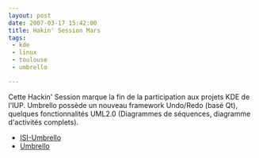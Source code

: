 ```yaml
---
layout: post
date: 2007-03-17 15:42:00
title: Hakin' Session Mars
tags:
 - kde
 - linux
 - toulouse
 - umbrello

---
```


Cette Hackin' Session marque la fin de la participation aux projets KDE de l'IUP. Umbrello possède un nouveau framework Undo/Redo (basé Qt), quelques fonctionnalités UML2.0 (Diagrammes de séquences, diagramme d'activités complets).

  * [ISI-Umbrello](http://umbrello.tuxfamilly.org/)	
  * [Umbrello](http://uml.sf.net/)



